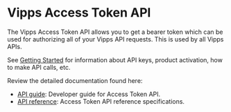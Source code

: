 <!-- START_METADATA
---
title: Introduction
sidebar_position: 1
hide_table_of_contents: true
pagination_next: null
pagination_prev: null
---
END_METADATA -->

# Vipps Access Token API

The Vipps Access Token API allows you to get a bearer token which can be used for authorizing all of your Vipps API requests.
This is used by all Vipps APIs.

See
[Getting Started](https://vippsas.github.io/vipps-developer-docs/docs/vipps-developers/vipps-getting-started)
for information about API keys, product activation, how to make API calls, etc.

Review the detailed documentation found here:

* [API guide](vipps-accesstoken-api.md): Developer guide for Access Token API.
* [API reference](https://vippsas.github.io/vipps-developer-docs/api/ecom): Access Token API reference specifications.
